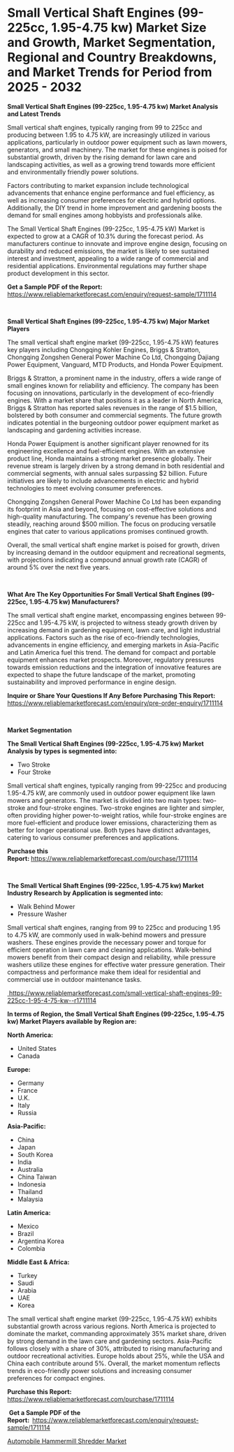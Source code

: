 <p><h1>Small Vertical Shaft Engines (99-225cc, 1.95-4.75 kw) Market Size and Growth, Market Segmentation, Regional and Country Breakdowns, and Market Trends for Period from 2025 -  2032</h1></p><p><strong>Small Vertical Shaft Engines (99-225cc, 1.95-4.75 kw) Market Analysis and Latest Trends</strong></p>
<p><p>Small vertical shaft engines, typically ranging from 99 to 225cc and producing between 1.95 to 4.75 kW, are increasingly utilized in various applications, particularly in outdoor power equipment such as lawn mowers, generators, and small machinery. The market for these engines is poised for substantial growth, driven by the rising demand for lawn care and landscaping activities, as well as a growing trend towards more efficient and environmentally friendly power solutions.</p><p>Factors contributing to market expansion include technological advancements that enhance engine performance and fuel efficiency, as well as increasing consumer preferences for electric and hybrid options. Additionally, the DIY trend in home improvement and gardening boosts the demand for small engines among hobbyists and professionals alike. </p><p>The Small Vertical Shaft Engines (99-225cc, 1.95-4.75 kW) Market is expected to grow at a CAGR of 10.3% during the forecast period. As manufacturers continue to innovate and improve engine design, focusing on durability and reduced emissions, the market is likely to see sustained interest and investment, appealing to a wide range of commercial and residential applications. Environmental regulations may further shape product development in this sector.</p></p>
<p><strong>Get a Sample PDF of the Report:&nbsp;</strong> <a href="https://www.reliablemarketforecast.com/enquiry/request-sample/1711114?utm_campaign=3081&utm_medium=2&utm_source=Github&utm_content=ia&utm_term=27032025&utm_id=small-vertical-shaft-engines-99-225cc-195-475-kw">https://www.reliablemarketforecast.com/enquiry/request-sample/1711114</a></p>
<p>&nbsp;</p>
<p><strong>Small Vertical Shaft Engines (99-225cc, 1.95-4.75 kw) Major Market Players</strong></p>
<p><p>The small vertical shaft engine market (99-225cc, 1.95-4.75 kW) features key players including Chongqing Kohler Engines, Briggs & Stratton, Chongqing Zongshen General Power Machine Co Ltd, Chongqing Dajiang Power Equipment, Vanguard, MTD Products, and Honda Power Equipment.</p><p>Briggs & Stratton, a prominent name in the industry, offers a wide range of small engines known for reliability and efficiency. The company has been focusing on innovations, particularly in the development of eco-friendly engines. With a market share that positions it as a leader in North America, Briggs & Stratton has reported sales revenues in the range of $1.5 billion, bolstered by both consumer and commercial segments. The future growth indicates potential in the burgeoning outdoor power equipment market as landscaping and gardening activities increase.</p><p>Honda Power Equipment is another significant player renowned for its engineering excellence and fuel-efficient engines. With an extensive product line, Honda maintains a strong market presence globally. Their revenue stream is largely driven by a strong demand in both residential and commercial segments, with annual sales surpassing $2 billion. Future initiatives are likely to include advancements in electric and hybrid technologies to meet evolving consumer preferences.</p><p>Chongqing Zongshen General Power Machine Co Ltd has been expanding its footprint in Asia and beyond, focusing on cost-effective solutions and high-quality manufacturing. The company's revenue has been growing steadily, reaching around $500 million. The focus on producing versatile engines that cater to various applications promises continued growth.</p><p>Overall, the small vertical shaft engine market is poised for growth, driven by increasing demand in the outdoor equipment and recreational segments, with projections indicating a compound annual growth rate (CAGR) of around 5% over the next five years.</p></p>
<p>&nbsp;</p>
<p><strong>What Are The Key Opportunities For Small Vertical Shaft Engines (99-225cc, 1.95-4.75 kw) Manufacturers?</strong></p>
<p><p>The small vertical shaft engine market, encompassing engines between 99-225cc and 1.95-4.75 kW, is projected to witness steady growth driven by increasing demand in gardening equipment, lawn care, and light industrial applications. Factors such as the rise of eco-friendly technologies, advancements in engine efficiency, and emerging markets in Asia-Pacific and Latin America fuel this trend. The demand for compact and portable equipment enhances market prospects. Moreover, regulatory pressures towards emission reductions and the integration of innovative features are expected to shape the future landscape of the market, promoting sustainability and improved performance in engine design.</p></p>
<p><strong>Inquire or Share Your Questions If Any Before Purchasing This Report:</strong> <a href="https://www.reliablemarketforecast.com/enquiry/pre-order-enquiry/1711114?utm_campaign=3081&utm_medium=2&utm_source=Github&utm_content=ia&utm_term=27032025&utm_id=small-vertical-shaft-engines-99-225cc-195-475-kw">https://www.reliablemarketforecast.com/enquiry/pre-order-enquiry/1711114</a></p>
<p>&nbsp;</p>
<p><strong>Market Segmentation</strong></p>
<p><strong>The Small Vertical Shaft Engines (99-225cc, 1.95-4.75 kw) Market Analysis by types is segmented into:</strong></p>
<p><ul><li>Two Stroke</li><li>Four Stroke</li></ul></p>
<p><p>Small vertical shaft engines, typically ranging from 99-225cc and producing 1.95-4.75 kW, are commonly used in outdoor power equipment like lawn mowers and generators. The market is divided into two main types: two-stroke and four-stroke engines. Two-stroke engines are lighter and simpler, often providing higher power-to-weight ratios, while four-stroke engines are more fuel-efficient and produce lower emissions, characterizing them as better for longer operational use. Both types have distinct advantages, catering to various consumer preferences and applications.</p></p>
<p><strong>Purchase this Report:&nbsp;</strong><a href="https://www.reliablemarketforecast.com/purchase/1711114?utm_campaign=3081&utm_medium=2&utm_source=Github&utm_content=ia&utm_term=27032025&utm_id=small-vertical-shaft-engines-99-225cc-195-475-kw">https://www.reliablemarketforecast.com/purchase/1711114</a></p>
<p>&nbsp;</p>
<p><strong>The Small Vertical Shaft Engines (99-225cc, 1.95-4.75 kw) Market Industry Research by Application is segmented into:</strong></p>
<p><ul><li>Walk Behind Mower</li><li>Pressure Washer</li></ul></p>
<p><p>Small vertical shaft engines, ranging from 99 to 225cc and producing 1.95 to 4.75 kW, are commonly used in walk-behind mowers and pressure washers. These engines provide the necessary power and torque for efficient operation in lawn care and cleaning applications. Walk-behind mowers benefit from their compact design and reliability, while pressure washers utilize these engines for effective water pressure generation. Their compactness and performance make them ideal for residential and commercial use in outdoor maintenance tasks.</p></p>
<p><a href="https://www.reliablemarketforecast.com/small-vertical-shaft-engines-99-225cc-1-95-4-75-kw--r1711114?utm_campaign=3081&utm_medium=2&utm_source=Github&utm_content=ia&utm_term=27032025&utm_id=small-vertical-shaft-engines-99-225cc-195-475-kw">&nbsp;https://www.reliablemarketforecast.com/small-vertical-shaft-engines-99-225cc-1-95-4-75-kw--r1711114</a></p>
<p><strong>In terms of Region, the Small Vertical Shaft Engines (99-225cc, 1.95-4.75 kw) Market Players available by Region are:</strong></p>
<p>
    <p> <strong> North America: </strong>
        <ul>
            <li>United States</li>
            <li>Canada</li>
        </ul>
        </p> 
    <p> <strong> Europe: </strong>
        <ul>
            <li>Germany</li>
            <li>France</li>
            <li>U.K.</li>
            <li>Italy</li>
            <li>Russia</li>
        </ul>
        </p> 
    <p> <strong> Asia-Pacific: </strong>
        <ul>
            <li>China</li>
            <li>Japan</li>
            <li>South Korea</li>
            <li>India</li>
            <li>Australia</li>
            <li>China Taiwan</li>
            <li>Indonesia</li>
            <li>Thailand</li>
            <li>Malaysia</li>
        </ul>
        </p> 
    <p> <strong> Latin America: </strong>
        <ul>
            <li>Mexico</li>
            <li>Brazil</li>
            <li>Argentina Korea</li>
            <li>Colombia</li>
        </ul>
        </p> 
    <p> <strong> Middle East & Africa: </strong>
        <ul>
            <li>Turkey</li>
            <li>Saudi</li>
            <li>Arabia</li>
            <li>UAE</li>
            <li>Korea</li>
        </ul>
    </p>
    </p>
<p><p>The small vertical shaft engine market (99-225cc, 1.95-4.75 kW) exhibits substantial growth across various regions. North America is projected to dominate the market, commanding approximately 35% market share, driven by strong demand in the lawn care and gardening sectors. Asia-Pacific follows closely with a share of 30%, attributed to rising manufacturing and outdoor recreational activities. Europe holds about 25%, while the USA and China each contribute around 5%. Overall, the market momentum reflects trends in eco-friendly power solutions and increasing consumer preferences for compact engines.</p></p>
<p><strong>Purchase this Report: </strong><a href="https://www.reliablemarketforecast.com/purchase/1711114?utm_campaign=3081&utm_medium=2&utm_source=Github&utm_content=ia&utm_term=27032025&utm_id=small-vertical-shaft-engines-99-225cc-195-475-kw">https://www.reliablemarketforecast.com/purchase/1711114</a></p>
<p>&nbsp;<strong>Get a Sample PDF of the Report:&nbsp;&nbsp;</strong><a href="https://www.reliablemarketforecast.com/enquiry/request-sample/1711114?utm_campaign=3081&utm_medium=2&utm_source=Github&utm_content=ia&utm_term=27032025&utm_id=small-vertical-shaft-engines-99-225cc-195-475-kw">https://www.reliablemarketforecast.com/enquiry/request-sample/1711114</a></p>
<p><strong></strong></p>
<p><p><a href="https://github.com/payareganiou/Market-Research-Report-List-1/blob/main/automobile-hammermill-shredder-market.md?utm_campaign=3081&utm_medium=2&utm_source=Github&utm_content=ia&utm_term=27032025&utm_id=small-vertical-shaft-engines-99-225cc-195-475-kw">Automobile Hammermill Shredder Market</a></p></p>